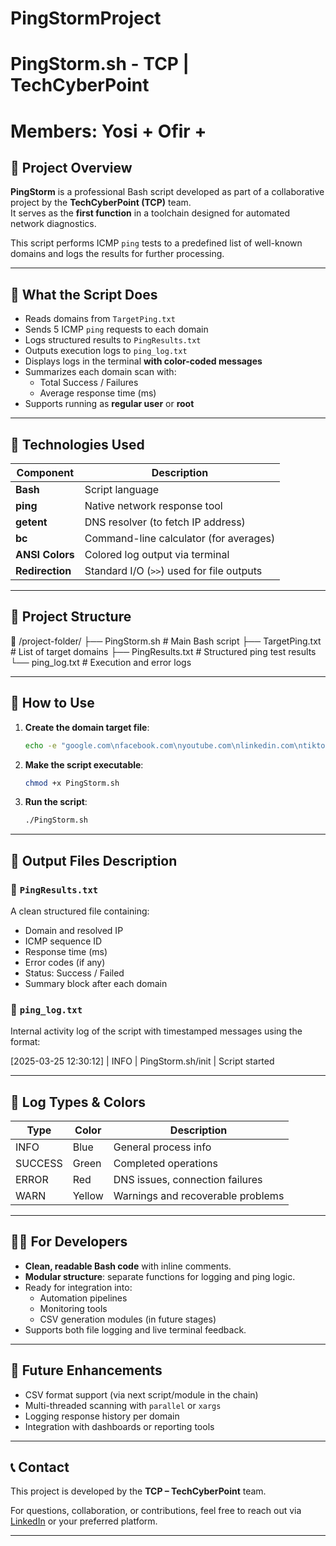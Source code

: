 # PingStormProject
# PingStorm.sh - TCP | TechCyberPoint
# Members: Yosi + Ofir + 

## 🎯 Project Overview

**PingStorm** is a professional Bash script developed as part of a collaborative project by the **TechCyberPoint (TCP)** team.  
It serves as the **first function** in a toolchain designed for automated network diagnostics.

This script performs ICMP `ping` tests to a predefined list of well-known domains and logs the results for further processing.

---

## 🧰 What the Script Does

- Reads domains from `TargetPing.txt`
- Sends 5 ICMP `ping` requests to each domain
- Logs structured results to `PingResults.txt`
- Outputs execution logs to `ping_log.txt`
- Displays logs in the terminal **with color-coded messages**
- Summarizes each domain scan with:
  - Total Success / Failures
  - Average response time (ms)
- Supports running as **regular user** or **root**

---

## 🧠 Technologies Used

| Component         | Description                                 |
|------------------|---------------------------------------------|
| **Bash**          | Script language                             |
| **ping**          | Native network response tool                |
| **getent**        | DNS resolver (to fetch IP address)          |
| **bc**            | Command-line calculator (for averages)      |
| **ANSI Colors**   | Colored log output via terminal             |
| **Redirection**   | Standard I/O (`>>`) used for file outputs   |

---

## 📁 Project Structure

📂 /project-folder/ ├── PingStorm.sh # Main Bash script ├── TargetPing.txt # List of target domains ├── PingResults.txt # Structured ping test results └── ping_log.txt # Execution and error logs

---

## 🚀 How to Use

1. **Create the domain target file**:
    ```bash
    echo -e "google.com\nfacebook.com\nyoutube.com\nlinkedin.com\ntiktok.com" > TargetPing.txt
    ```

2. **Make the script executable**:
    ```bash
    chmod +x PingStorm.sh
    ```

3. **Run the script**:
    ```bash
    ./PingStorm.sh
    ```

---

## 📄 Output Files Description

### 🔹 `PingResults.txt`
A clean structured file containing:
- Domain and resolved IP
- ICMP sequence ID
- Response time (ms)
- Error codes (if any)
- Status: Success / Failed
- Summary block after each domain

### 🔸 `ping_log.txt`
Internal activity log of the script with timestamped messages using the format:

[2025-03-25 12:30:12] | INFO | PingStorm.sh/init | Script started

---

## 🔔 Log Types & Colors

| Type     | Color     | Description                          |
|----------|-----------|--------------------------------------|
| INFO     | Blue      | General process info                |
| SUCCESS  | Green     | Completed operations                 |
| ERROR    | Red       | DNS issues, connection failures      |
| WARN     | Yellow    | Warnings and recoverable problems    |

---

## 👨‍💻 For Developers

- **Clean, readable Bash code** with inline comments.
- **Modular structure**: separate functions for logging and ping logic.
- Ready for integration into:
  - Automation pipelines
  - Monitoring tools
  - CSV generation modules (in future stages)
- Supports both file logging and live terminal feedback.

---

## 🔮 Future Enhancements

- CSV format support (via next script/module in the chain)
- Multi-threaded scanning with `parallel` or `xargs`
- Logging response history per domain
- Integration with dashboards or reporting tools

---

## 📞 Contact

This project is developed by the **TCP – TechCyberPoint** team.

For questions, collaboration, or contributions, feel free to reach out via [LinkedIn](https://www.linkedin.com) or your preferred platform.

---














